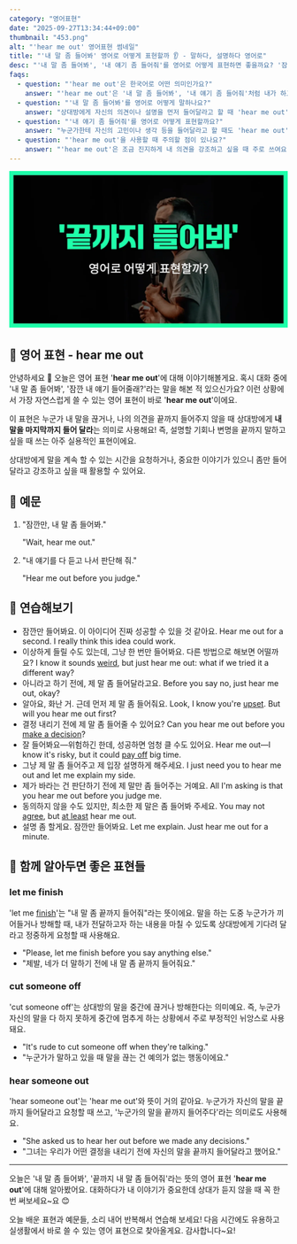 ```yaml
---
category: "영어표현"
date: "2025-09-27T13:34:44+09:00"
thumbnail: "453.png"
alt: "'hear me out' 영어표현 썸네일"
title: "'내 말 좀 들어봐' 영어로 어떻게 표현할까 👂 - 말하다, 설명하다 영어로"
desc: "'내 말 좀 들어봐', '내 얘기 좀 들어줘'를 영어로 어떻게 표현하면 좋을까요? '잠깐만 내 말 좀 들어봐.', '내 얘기 좀 들어줄래?' 등을 영어로 표현하는 법을 배워봅시다. 다양한 예문을 통해서 연습하고 본인의 표현으로 만들어 보세요."
faqs: 
  - question: "'hear me out'은 한국어로 어떤 의미인가요?"
    answer: "'hear me out'은 '내 말 좀 들어봐', '내 얘기 좀 들어줘'처럼 내가 하고 싶은 말이 있으니 끝까지 들어달라는 뉘앙스를 가진 표현이에요."
  - question: "'내 말 좀 들어봐'를 영어로 어떻게 말하나요?"
    answer: "상대방에게 자신의 의견이나 설명을 먼저 들어달라고 할 때 'hear me out'이라고 해요. 예를 들어, '잠깐만 내 말 좀 들어봐.'는 'Hear me out for a second.'라고 말해요."
  - question: "'내 얘기 좀 들어줘'를 영어로 어떻게 표현할까요?"
    answer: "누군가한테 자신의 고민이나 생각 등을 들어달라고 할 때도 'hear me out'을 쓸 수 있어요. 예를 들어, '내 얘기 좀 들어줄래?'는 'Can you hear me out?'이라고 해요."
  - question: "'hear me out'을 사용할 때 주의할 점이 있나요?"
    answer: "'hear me out'은 조금 진지하게 내 의견을 강조하고 싶을 때 주로 쓰여요. 부드럽게 말하고 싶으면 'Can you listen to me for a sec?'처럼 다양한 표현도 쓸 수 있어요."
---
```


!['hear me out' 영어표현](./453.png)

## 🌟 영어 표현 - hear me out

안녕하세요 👋 오늘은 영어 표현 '**hear me out**'에 대해 이야기해볼게요. 혹시 대화 중에 '내 말 좀 들어봐', '잠깐 내 얘기 들어줄래?'라는 말을 해본 적 있으신가요? 이런 상황에서 가장 자연스럽게 쓸 수 있는 영어 표현이 바로 '**hear me out**'이에요.

이 표현은 누군가 내 말을 끊거나, 나의 의견을 끝까지 들어주지 않을 때 상대방에게 **내 말을 마지막까지 들어 달라**는 의미로 사용해요! 즉, 설명할 기회나 변명을 끝까지 말하고 싶을 때 쓰는 아주 실용적인 표현이에요.

상대방에게 말을 계속 할 수 있는 시간을 요청하거나, 중요한 이야기가 있으니 좀만 들어달라고 강조하고 싶을 때 활용할 수 있어요.

## 📖 예문

1. "잠깐만, 내 말 좀 들어봐."

   "Wait, hear me out."

2. "내 얘기를 다 듣고 나서 판단해 줘."

   "Hear me out before you judge."



## 💬 연습해보기

<ul data-interactive-list>

  <li data-interactive-item>
    <span data-toggler>잠깐만 들어봐요. 이 아이디어 진짜 성공할 수 있을 것 같아요.</span>
    <span data-answer>Hear me out for a second. I really think this idea could work.</span>
  </li>

  <li data-interactive-item>
    <span data-toggler>이상하게 들릴 수도 있는데, 그냥 한 번만 들어봐요. 다른 방법으로 해보면 어떨까요?</span>
    <span data-answer>I know it sounds <a href="/blog/in-english/296.weird/">weird</a>, but just hear me out: what if we tried it a different way?</span>
  </li>

  <li data-interactive-item>
    <span data-toggler>아니라고 하기 전에, 제 말 좀 들어달라고요.</span>
    <span data-answer>Before you say no, just hear me out, okay?</span>
  </li>

  <li data-interactive-item>
    <span data-toggler>알아요, 화난 거. 근데 먼저 제 말 좀 들어줘요.</span>
    <span data-answer>Look, I know you're <a href="/blog/in-english/395.upset/">upset</a>. But will you hear me out first?</span>
  </li>

  <li data-interactive-item>
    <span data-toggler>결정 내리기 전에 제 말 좀 들어줄 수 있어요?</span>
    <span data-answer>Can you hear me out before you <a href="/blog/vocab-1/010.make-a-decision/">make a decision</a>?</span>
  </li>

  <li data-interactive-item>
    <span data-toggler>잘 들어봐요—위험하긴 한데, 성공하면 엄청 클 수도 있어요.</span>
    <span data-answer>Hear me out—I know it's risky, but it could <a href="/blog/in-english/199.pay-off/">pay off</a> big time.</span>
  </li>

  <li data-interactive-item>
    <span data-toggler>그냥 제 말 좀 들어주고 제 입장 설명하게 해주세요.</span>
    <span data-answer>I just need you to hear me out and let me explain my side.</span>
  </li>

  <li data-interactive-item>
    <span data-toggler>제가 바라는 건 판단하기 전에 제 말만 좀 들어주는 거예요.</span>
    <span data-answer>All I'm asking is that you hear me out before you judge me.</span>
  </li>

  <li data-interactive-item>
    <span data-toggler>동의하지 않을 수도 있지만, 최소한 제 말은 좀 들어봐 주세요.</span>
    <span data-answer>You may not <a href="/blog/in-english/342.agree/">agree</a>, but <a href="/blog/in-english/167.at-least/">at least</a> hear me out.</span>
  </li>

  <li data-interactive-item>
    <span data-toggler>설명 좀 할게요. 잠깐만 들어봐요.</span>
    <span data-answer>Let me explain. Just hear me out for a minute.</span>
  </li>

</ul>

## 🤝 함께 알아두면 좋은 표현들

### let me finish

'let me [finish](/blog/in-english/295.finish/)'는 "내 말 좀 끝까지 들어줘"라는 뜻이에요. 말을 하는 도중 누군가가 끼어들거나 방해할 때, 내가 전달하고자 하는 내용을 마칠 수 있도록 상대방에게 기다려 달라고 정중하게 요청할 때 사용해요.

- "Please, let me finish before you say anything else."
- "제발, 네가 더 말하기 전에 내 말 좀 끝까지 들어줘요."

### cut someone off

'cut someone off'는 상대방의 말을 중간에 끊거나 방해한다는 의미예요. 즉, 누군가 자신의 말을 다 하지 못하게 중간에 멈추게 하는 상황에서 주로 부정적인 뉘앙스로 사용돼요.

- "It's rude to cut someone off when they're talking."
- "누군가가 말하고 있을 때 말을 끊는 건 예의가 없는 행동이에요."

### hear someone out

'hear someone out'는 'hear me out'와 뜻이 거의 같아요. 누군가가 자신의 말을 끝까지 들어달라고 요청할 때 쓰고, '누군가의 말을 끝까지 들어주다'라는 의미로도 사용해요.

- "She asked us to hear her out before we made any decisions."
- "그녀는 우리가 어떤 결정을 내리기 전에 자신의 말을 끝까지 들어달라고 했어요."

---

오늘은 '내 말 좀 들어봐', '끝까지 내 말 좀 들어줘'라는 뜻의 영어 표현 '**hear me out**'에 대해 알아봤어요. 대화하다가 내 이야기가 중요한데 상대가 듣지 않을 때 꼭 한 번 써보세요~요 😊

오늘 배운 표현과 예문들, 소리 내어 반복해서 연습해 보세요! 다음 시간에도 유용하고 실생활에서 바로 쓸 수 있는 영어 표현으로 찾아올게요. 감사합니다~요!

